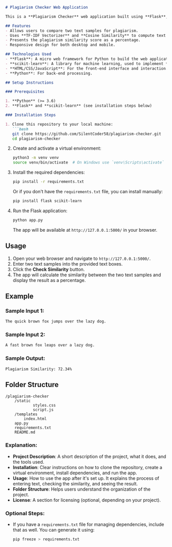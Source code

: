 ```markdown
# Plagiarism Checker Web Application

This is a **Plagiarism Checker** web application built using **Flask**, **Python**, and **scikit-learn**. The application takes two text samples as input, checks their similarity, and provides a percentage score indicating how similar the two texts are.

## Features
- Allows users to compare two text samples for plagiarism.
- Uses **TF-IDF Vectorizer** and **Cosine Similarity** to compute text similarity.
- Presents the plagiarism similarity score as a percentage.
- Responsive design for both desktop and mobile.

## Technologies Used
- **Flask**: A micro web framework for Python to build the web application.
- **scikit-learn**: A library for machine learning, used to implement **TF-IDF** and **Cosine Similarity**.
- **HTML/CSS/JavaScript**: For the front-end interface and interaction.
- **Python**: For back-end processing.

## Setup Instructions

### Prerequisites

1. **Python** (>= 3.6)
2. **Flask** and **scikit-learn** (see installation steps below)

### Installation Steps

1. Clone this repository to your local machine:
   ```bash
   git clone https://github.com/SilentCoder58/plagiarism-checker.git
   cd plagiarism-checker
   ```

2. Create and activate a virtual environment:
   ```bash
   python3 -m venv venv
   source venv/bin/activate  # On Windows use `venv\Scripts\activate`
   ```

3. Install the required dependencies:
   ```bash
   pip install -r requirements.txt
   ```

   Or if you don't have the `requirements.txt` file, you can install manually:
   ```bash
   pip install flask scikit-learn
   ```

4. Run the Flask application:
   ```bash
   python app.py
   ```

   The app will be available at `http://127.0.0.1:5000/` in your browser.

## Usage

1. Open your web browser and navigate to `http://127.0.0.1:5000/`.
2. Enter two text samples into the provided text boxes.
3. Click the **Check Similarity** button.
4. The app will calculate the similarity between the two text samples and display the result as a percentage.

## Example

### Sample Input 1:

```txt
The quick brown fox jumps over the lazy dog.
```

### Sample Input 2:

```txt
A fast brown fox leaps over a lazy dog.
```

### Sample Output:

```
Plagiarism Similarity: 72.34%
```

## Folder Structure

```
/plagiarism-checker
    /static
            styles.css
            script.js
    /templates
        index.html
    app.py
    requirements.txt
    README.md
```

### Explanation:

- **Project Description**: A short description of the project, what it does, and the tools used.
- **Installation**: Clear instructions on how to clone the repository, create a virtual environment, install dependencies, and run the app.
- **Usage**: How to use the app after it's set up. It explains the process of entering text, checking the similarity, and seeing the result.
- **Folder Structure**: Helps users understand the organization of the project.
- **License**: A section for licensing (optional, depending on your project).

### Optional Steps:

- If you have a `requirements.txt` file for managing dependencies, include that as well. You can generate it using:
  ```bash
  pip freeze > requirements.txt
  ```
